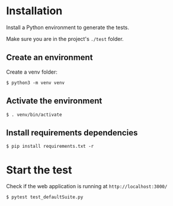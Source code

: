 # Installation

Install a Python environment to generate the tests.

Make sure you are in the project's ``./test`` folder.

## Create an environment

Create a venv folder:

```
$ python3 -m venv venv
```

## Activate the environment

```
$ . venv/bin/activate
```

## Install requirements dependencies

```
$ pip install requirements.txt -r
```

# Start the test

Check if the web application is running at `http://localhost:3000/`

```
$ pytest test_defaultSuite.py
```